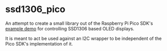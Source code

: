 # ssd1306_pico

An attempt to create a small library out of the Raspberry Pi Pico SDK's [example demo](https://github.com/raspberrypi/pico-examples/tree/84e8d489ca321a4be90ee49e36dc29e5c645da08/i2c/ssd1306_i2c) for controlling SSD1306 based OLED displays.

It is meant to act be used against an I2C wrapper to be independent of the Pico SDK's implementation of it.
